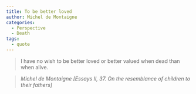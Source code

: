 ```yaml
---
title: To be better loved
author: Michel de Montaigne
categories:
  - Perspective
  - Death
tags:
  - quote
---
```


> I have no wish to be better loved or better valued when dead than when alive.

> <cite>Michel de Montaigne [Essays II, 37. On the resemblance of children to their 
fathers]</cite>
